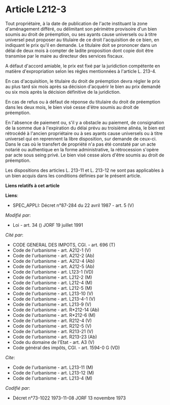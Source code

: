 # Article L212-3

Tout propriétaire, à la date de publication de l'acte instituant la zone d'aménagement différé, ou délimitant son périmètre
provisoire d'un bien soumis au droit de préemption, ou ses ayants cause universels ou à titre universel peut proposer au
titulaire de ce droit l'acquisition de ce bien, en indiquant le prix qu'il en demande. Le titulaire doit se prononcer dans un
délai de deux mois à compter de ladite proposition dont copie doit être transmise par le maire au directeur des services
fiscaux.

A défaut d'accord amiable, le prix est fixé par la juridiction compétente en matière d'expropriation selon les règles
mentionnées à l'article L. 213-4.

En cas d'acquisition, le titulaire du droit de préemption devra régler le prix au plus tard six mois après sa décision
d'acquérir le bien au prix demandé ou six mois après la décision définitive de la juridiction.

En cas de refus ou à défaut de réponse du titulaire du droit de préemption dans les deux mois, le bien visé cesse d'être
soumis au droit de préemption.

En l'absence de paiement ou, s'il y a obstacle au paiement, de consignation de la somme due à l'expiration du délai prévu au
troisième alinéa, le bien est rétrocédé à l'ancien propriétaire ou à ses ayants cause universels ou à titre universel qui en
reprennent la libre disposition, sur demande de ceux-ci. Dans le cas où le transfert de propriété n'a pas été constaté par un
acte notarié ou authentique en la forme administrative, la rétrocession s'opère par acte sous seing privé. Le bien visé cesse
alors d'être soumis au droit de préemption.

Les dispositions des articles L. 213-11 et L. 213-12 ne sont pas applicables à un bien acquis dans les conditions définies
par le présent article.

**Liens relatifs à cet article**

**Liens**:

  - SPEC_APPLI: Décret n°87-284 du 22 avril 1987 - art. 5 (V)

_Modifié par_:

  - Loi - art. 34 () JORF 19 juillet 1991

_Cité par_:

  - CODE GENERAL DES IMPOTS, CGI. - art. 696 (T)
  - Code de l'urbanisme - art. A212-1 (V)
  - Code de l'urbanisme - art. A212-2 (Ab)
  - Code de l'urbanisme - art. A212-4 (Ab)
  - Code de l'urbanisme - art. A212-5 (Ab)
  - Code de l'urbanisme - art. L123-1 (VD)
  - Code de l'urbanisme - art. L212-2 (M)
  - Code de l'urbanisme - art. L212-4 (M)
  - Code de l'urbanisme - art. L212-5 (M)
  - Code de l'urbanisme - art. L213-10 (V)
  - Code de l'urbanisme - art. L213-4-1 (V)
  - Code de l'urbanisme - art. L213-9 (V)
  - Code de l'urbanisme - art. R*212-14 (Ab)
  - Code de l'urbanisme - art. R*212-6 (M)
  - Code de l'urbanisme - art. R212-4 (V)
  - Code de l'urbanisme - art. R212-5 (V)
  - Code de l'urbanisme - art. R213-21 (V)
  - Code de l'urbanisme - art. R213-23 (Ab)
  - Code du domaine de l'Etat - art. A3 (V)
  - Code général des impôts, CGI. - art. 1594-0 G (VD)

_Cite_:

  - Code de l'urbanisme - art. L213-11 (M)
  - Code de l'urbanisme - art. L213-12 (M)
  - Code de l'urbanisme - art. L213-4 (M)

_Codifié par_:

  - Décret n°73-1022 1973-11-08 JORF 13 novembre 1973
